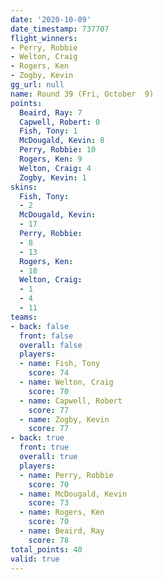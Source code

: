 ```yaml
---
date: '2020-10-09'
date_timestamp: 737707
flight_winners:
- Perry, Robbie
- Welton, Craig
- Rogers, Ken
- Zogby, Kevin
gg_url: null
name: Round 39 (Fri, October  9)
points:
  Beaird, Ray: 7
  Capwell, Robert: 0
  Fish, Tony: 1
  McDougald, Kevin: 8
  Perry, Robbie: 10
  Rogers, Ken: 9
  Welton, Craig: 4
  Zogby, Kevin: 1
skins:
  Fish, Tony:
  - 2
  McDougald, Kevin:
  - 17
  Perry, Robbie:
  - 8
  - 13
  Rogers, Ken:
  - 18
  Welton, Craig:
  - 1
  - 4
  - 11
teams:
- back: false
  front: false
  overall: false
  players:
  - name: Fish, Tony
    score: 74
  - name: Welton, Craig
    score: 70
  - name: Capwell, Robert
    score: 77
  - name: Zogby, Kevin
    score: 77
- back: true
  front: true
  overall: true
  players:
  - name: Perry, Robbie
    score: 70
  - name: McDougald, Kevin
    score: 73
  - name: Rogers, Ken
    score: 70
  - name: Beaird, Ray
    score: 78
total_points: 40
valid: true
---
```

